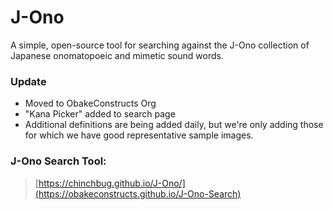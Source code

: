 # J-Ono
A simple, open-source tool for searching against the J-Ono collection of Japanese onomatopoeic and mimetic sound words.

### Update
* Moved to ObakeConstructs Org
* "Kana Picker" added to search page
* Additional definitions are being added daily, but we're only adding those for which we have good representative sample images.

### J-Ono Search Tool:
> [https://chinchbug.github.io/J-Ono/](https://obakeconstructs.github.io/J-Ono-Search)

